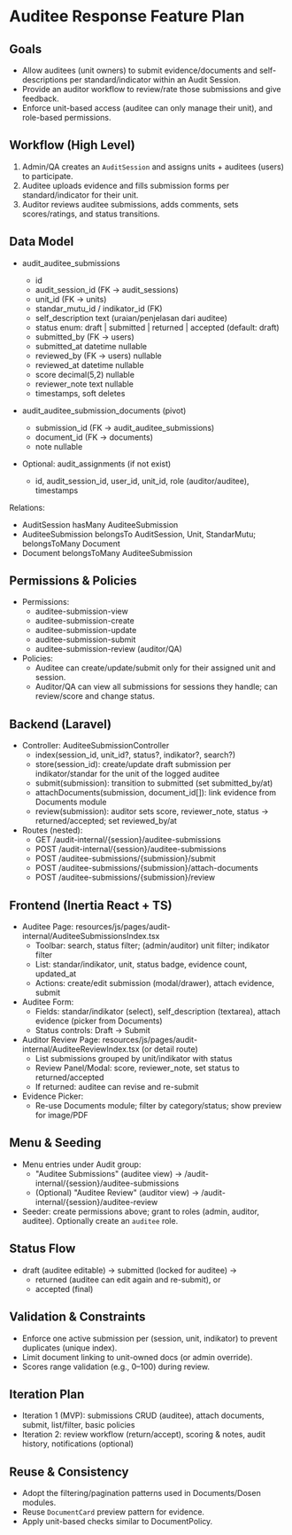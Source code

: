 # Auditee Response Feature Plan

## Goals
- Allow auditees (unit owners) to submit evidence/documents and self-descriptions per standard/indicator within an Audit Session.
- Provide an auditor workflow to review/rate those submissions and give feedback.
- Enforce unit-based access (auditee can only manage their unit), and role-based permissions.

## Workflow (High Level)
1. Admin/QA creates an `AuditSession` and assigns units + auditees (users) to participate.
2. Auditee uploads evidence and fills submission forms per standard/indicator for their unit.
3. Auditor reviews auditee submissions, adds comments, sets scores/ratings, and status transitions.

## Data Model
- audit_auditee_submissions
  - id
  - audit_session_id (FK → audit_sessions)
  - unit_id (FK → units)
  - standar_mutu_id / indikator_id (FK)
  - self_description text (uraian/penjelasan dari auditee)
  - status enum: draft | submitted | returned | accepted (default: draft)
  - submitted_by (FK → users)
  - submitted_at datetime nullable
  - reviewed_by (FK → users) nullable
  - reviewed_at datetime nullable
  - score decimal(5,2) nullable
  - reviewer_note text nullable
  - timestamps, soft deletes

- audit_auditee_submission_documents (pivot)
  - submission_id (FK → audit_auditee_submissions)
  - document_id (FK → documents)
  - note nullable

- Optional: audit_assignments (if not exist)
  - id, audit_session_id, user_id, unit_id, role (auditor/auditee), timestamps

Relations:
- AuditSession hasMany AuditeeSubmission
- AuditeeSubmission belongsTo AuditSession, Unit, StandarMutu; belongsToMany Document
- Document belongsToMany AuditeeSubmission

## Permissions & Policies
- Permissions:
  - auditee-submission-view
  - auditee-submission-create
  - auditee-submission-update
  - auditee-submission-submit
  - auditee-submission-review (auditor/QA)
- Policies:
  - Auditee can create/update/submit only for their assigned unit and session.
  - Auditor/QA can view all submissions for sessions they handle; can review/score and change status.

## Backend (Laravel)
- Controller: AuditeeSubmissionController
  - index(session_id, unit_id?, status?, indikator?, search?)
  - store(session_id): create/update draft submission per indikator/standar for the unit of the logged auditee
  - submit(submission): transition to submitted (set submitted_by/at)
  - attachDocuments(submission, document_id[]): link evidence from Documents module
  - review(submission): auditor sets score, reviewer_note, status → returned/accepted; set reviewed_by/at
- Routes (nested):
  - GET /audit-internal/{session}/auditee-submissions
  - POST /audit-internal/{session}/auditee-submissions
  - POST /auditee-submissions/{submission}/submit
  - POST /auditee-submissions/{submission}/attach-documents
  - POST /auditee-submissions/{submission}/review

## Frontend (Inertia React + TS)
- Auditee Page: resources/js/pages/audit-internal/AuditeeSubmissionsIndex.tsx
  - Toolbar: search, status filter; (admin/auditor) unit filter; indikator filter
  - List: standar/indikator, unit, status badge, evidence count, updated_at
  - Actions: create/edit submission (modal/drawer), attach evidence, submit
- Auditee Form:
  - Fields: standar/indikator (select), self_description (textarea), attach evidence (picker from Documents)
  - Status controls: Draft → Submit
- Auditor Review Page: resources/js/pages/audit-internal/AuditeeReviewIndex.tsx (or detail route)
  - List submissions grouped by unit/indikator with status
  - Review Panel/Modal: score, reviewer_note, set status to returned/accepted
  - If returned: auditee can revise and re-submit
- Evidence Picker:
  - Re-use Documents module; filter by category/status; show preview for image/PDF

## Menu & Seeding
- Menu entries under Audit group:
  - "Auditee Submissions" (auditee view) → /audit-internal/{session}/auditee-submissions
  - (Optional) "Auditee Review" (auditor view) → /audit-internal/{session}/auditee-review
- Seeder: create permissions above; grant to roles (admin, auditor, auditee). Optionally create an `auditee` role.

## Status Flow
- draft (auditee editable) → submitted (locked for auditee) →
  - returned (auditee can edit again and re-submit), or
  - accepted (final)

## Validation & Constraints
- Enforce one active submission per (session, unit, indikator) to prevent duplicates (unique index).
- Limit document linking to unit-owned docs (or admin override).
- Scores range validation (e.g., 0–100) during review.

## Iteration Plan
- Iteration 1 (MVP): submissions CRUD (auditee), attach documents, submit, list/filter, basic policies
- Iteration 2: review workflow (return/accept), scoring & notes, audit history, notifications (optional)

## Reuse & Consistency
- Adopt the filtering/pagination patterns used in Documents/Dosen modules.
- Reuse `DocumentCard` preview pattern for evidence.
- Apply unit-based checks similar to DocumentPolicy.
